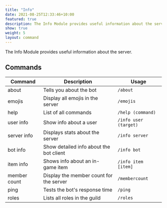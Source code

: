 ```yaml
---
title: "Info"
date: 2021-08-25T12:33:46+10:00
featured: true
description: The Info Module provides useful information about the server.
show: true
weight: 5
layout: command
---
```


The Info Module provides useful information about the server.

## Commands

| Command      | Description                                                   | Usage                         |
| ------------ | ------------------------------------------------------------- | ----------------------------- |
| about        | Tells you about the bot                                       | `/about`                      |
| emojis       | Display all emojis in the server                              | `/emojis`                     |
| help         | List of all commands                                          | `/help (command)`             |
| user info    | Show info about a user                                        | `/info user (target)`         |
| server info  | Displays stats about the server                               | `/info server`                |
| bot info     | Show detailed info about the bot client                       | `/info bot`                   |
| item info    | Shows info about an in-game item                              | `/info item [item]`           |
| member count | Display the member count for the server                       | `/membercount`                |
| ping         | Tests the bot's response time 				       | `/ping`                       |
| roles        | Lists all roles in the guild                                  | `/roles`                      |